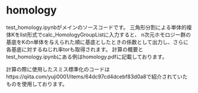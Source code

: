 # homology
test_homology.ipynbがメインのソースコードです。
三角形分割による単体的複体Kをlist形式でcalc_HomologyGroupListに入力すると、
n次元ホモロジー群の基底をKのn単体を与えられた順に基底としたときの係数として出力し、さらに各基底に対するねじれ率torも取得されます。
計算の概要とtest_homology.ipynbにある例はhomology.pdfに記載しております。

計算の際に使用したスミス標準化のコードはhttps://qiita.com/yuji0001/items/64dc97cd4dcebf83d0a8で紹介されていたものを使用しております。
